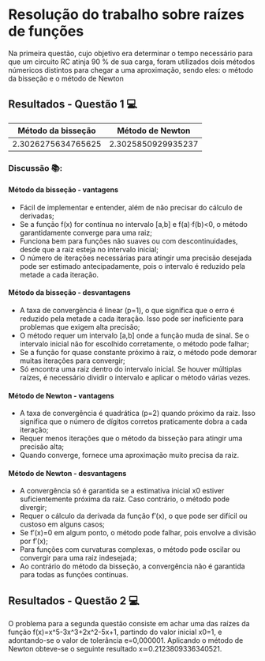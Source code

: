 # **Resolução do trabalho sobre raízes de funções**

Na primeira questão, cujo objetivo era determinar o tempo necessário para que um circuito RC atinja 90 % de sua carga, foram utilizados dois métodos númericos distintos para chegar a uma aproximação, sendo eles: o método da bisseção e o método de Newton

## **Resultados - Questão 1** 💻

| Método da bisseção | Método de Newton |
|--------------------|--------------------|
| 2.3026275634765625 | 2.3025850929935237 |

### Discussão 📚:

#### Método da bisseção - vantagens

- Fácil de implementar e entender, além de não precisar do cálculo de derivadas;
- Se a função f(x) for contínua no intervalo [a,b] e f(a)⋅f(b)<0, o método garantidamente converge para uma raiz;
- Funciona bem para funções não suaves ou com descontinuidades, desde que a raiz esteja no intervalo inicial;
- O número de iterações necessárias para atingir uma precisão desejada pode ser estimado antecipadamente, pois o intervalo é reduzido pela metade a cada iteração.

#### Método da bisseção - desvantagens

- A taxa de convergência é linear (p=1), o que significa que o erro é reduzido pela metade a cada iteração. Isso pode ser ineficiente para problemas que exigem alta precisão;
- O método requer um intervalo [a,b] onde a função muda de sinal. Se o intervalo inicial não for escolhido corretamente, o método pode falhar;
- Se a função for quase constante próximo à raiz, o método pode demorar muitas iterações para convergir;
- Só encontra uma raiz dentro do intervalo inicial. Se houver múltiplas raízes, é necessário dividir o intervalo e aplicar o método várias vezes.

#### Método de Newton - vantagens

- A taxa de convergência é quadrática (p=2) quando próximo da raiz. Isso significa que o número de dígitos corretos praticamente dobra a cada iteração;
- Requer menos iterações que o método da bisseção para atingir uma precisão alta;
- Quando converge, fornece uma aproximação muito precisa da raiz.

#### Método de Newton - desvantagens

- A convergência só é garantida se a estimativa inicial x0​ estiver suficientemente próxima da raiz. Caso contrário, o método pode divergir;
- Requer o cálculo da derivada da função f′(x), o que pode ser difícil ou custoso em alguns casos;
- Se f′(x)=0 em algum ponto, o método pode falhar, pois envolve a divisão por f′(x);
- Para funções com curvaturas complexas, o método pode oscilar ou convergir para uma raiz indesejada;
- Ao contrário do método da bisseção, a convergência não é garantida para todas as funções contínuas.

## **Resultados - Questão 2** 💻

O problema para a segunda questão consiste em achar uma das raízes da função f(x)=x^5-3x^3+2x^2-5x+1, partindo do valor inicial x0=1, e adontando-se o valor de tolerância e=0,000001. Aplicando o método de Newton obteve-se o seguinte resultado x≃0.2123809336340521.

